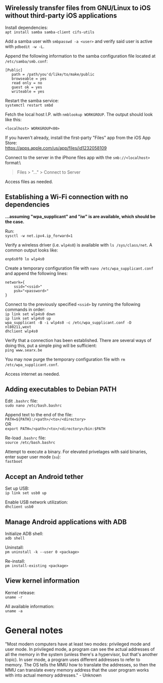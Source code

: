## Wirelessly transfer files from GNU/Linux to iOS without third-party iOS applications
Install dependencies:\
`apt install samba samba-client cifs-utils`

Add a samba user with  `smbpasswd -a <user>` and verify said user is active with `pdbedit -w -L`.

Append the following information to the samba configuration file located at `/etc/samba/smb.conf`:
```
[Public]
   path = /path/you'd/like/to/make/public
   browseable = yes
   read only = no
   guest ok = yes
   writeable = yes
```
Restart the samba service:\
`systemctl restart smbd`

Fetch the local host I.P. with `nmblookup WORKGROUP`. The output should look like this:
```
<localhost> WORKGROUP<00>
```
If you haven't already, install the first-party "Files" app from the iOS App Store:\
https://apps.apple.com/us/app/files/id1232058109

Connect to the server in the iPhone files app with the `smb://<localhost>` format:\
>Files > "..." > Connect to Server

Access files as needed.

## Establishing a Wi-Fi connection with no dependencies

**...assuming "wpa_supplicant" and "iw" is are available, which should be the case.**

Run:\
`sysctl -w net.ipv4.ip_forward=1`

Verify a wireless driver (i.e. `wlp4s0`) is available with `ls /sys/class/net`. A common output looks like:
```
enp6s0f0 lo wlp4s0
```
Create a temporary configuration file with `nano /etc/wpa_supplicant.conf` and append the following lines:
```
network={
	ssid="<ssid>"
	psk="<password>"
}
```
Connect to the previously specified `<ssid>` by running the following commands in order:\
`ip link set wlp4s0 down`\
`ip link set wlp4s0 up`\
`wpa_supplicant -B -i wlp4s0 -c /etc/wpa_supplicant.conf -D nl80211,wext`\
`dhclient wlp4s0`

Verify that a connection has been established. There are several ways of doing this, put a simple ping will be sufficient:\
`ping www.searx.be`

You may now purge the temporary configuration file with `rm /etc/wpa_supplicant.conf`.

Access internet as needed.

## Adding executables to Debian PATH
Edit `.bashrc` file:\
`sudo nano /etc/bash.bashrc`

Append text to the end of the file:\
`PATH=${PATH}:/<path>/<to>/<directory>`\
OR\
`export PATH=/<path>/<to>/<directory>/bin:$PATH`

Re-load `.bashrc` file:\
`source /etc/bash.bashrc`

Attempt to execute a binary. For elevated privelages with said binaries, enter super user mode (`su`):\
`fastboot`

## Accept an Android tether
Set up USB:\
`ip link set usb0 up`

Enable USB network utilization:\
`dhclient usb0`

## Manage Android applications with ADB
Initialize ADB shell:\
`adb shell`

Uninstall:\
`pm uninstall -k --user 0 <package>`

Re-install:\
`pm install-existing <package>`

## View kernel information
Kernel release:\
`uname -r`

All available information:\
`uname -a`

# General notes
"Most modern computers have at least two modes: privileged mode and user mode. In privileged mode, a program can see the actual addresses of all the memory in the system (unless there's a hypervisor, but that's another topic). In user mode, a program uses different addresses to refer to memory. The OS tells the MMU how to translate the addresses, so then the MMU can translate every memory address that the user program works with into actual memory addresses." - Unknown

